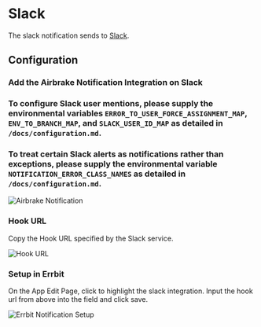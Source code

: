 # Slack

The slack notification sends to [Slack](https://www.slack.com/).

## Configuration

### Add the Airbrake Notification Integration on Slack

### To configure Slack user mentions, please supply the environmental variables `ERROR_TO_USER_FORCE_ASSIGNMENT_MAP`, `ENV_TO_BRANCH_MAP`, and `SLACK_USER_ID_MAP` as detailed in `/docs/configuration.md`.

### To treat certain Slack alerts as notifications rather than exceptions, please supply the environmental variable `NOTIFICATION_ERROR_CLASS_NAMES` as detailed in `/docs/configuration.md`.

![Airbrake Notification](airbrake_notification.png)

### Hook URL

Copy the Hook URL specified by the Slack service.

![Hook URL](hook_url.png)

### Setup in Errbit

On the App Edit Page, click to highlight the slack integration.
Input the hook url from above into the field and click save.

![Errbit Notification Setup](errbit_notification.png)

